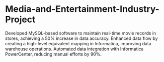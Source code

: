 # Media-and-Entertainment-Industry-Project
Developed MySQL-based software to maintain real-time movie records in stores, achieving a 50% increase in data accuracy. Enhanced data flow by creating a high-level equivalent mapping in Informatica, improving data warehouse operations. Automated data integration with Informatica PowerCenter, reducing manual efforts by 90%.
